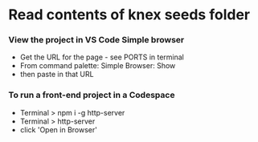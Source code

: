 # Read contents of knex seeds folder

### View the project in VS Code Simple browser

- Get the URL for the page - see PORTS in terminal
- From command palette: Simple Browser: Show
- then paste in that URL

### To run a front-end project in a Codespace

- Terminal > npm i -g http-server
- Terminal > http-server
- click 'Open in Browser'
